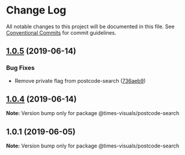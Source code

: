 # Change Log

All notable changes to this project will be documented in this file.
See [Conventional Commits](https://conventionalcommits.org) for commit guidelines.

## [1.0.5](https://github.com/times/times-visuals/compare/@times-visuals/postcode-search@1.0.4...@times-visuals/postcode-search@1.0.5) (2019-06-14)


### Bug Fixes

* Remove private flag from postcode-search ([736aeb9](https://github.com/times/times-visuals/commit/736aeb9))





## [1.0.4](https://github.com/times/times-visuals/compare/@times-visuals/postcode-search@1.0.3...@times-visuals/postcode-search@1.0.4) (2019-06-14)

**Note:** Version bump only for package @times-visuals/postcode-search





## 1.0.1 (2019-06-05)

**Note:** Version bump only for package @times-visuals/postcode-search

